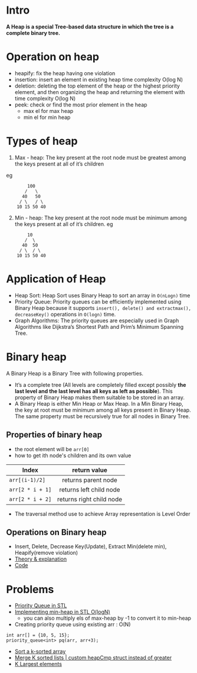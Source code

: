 # Intro

**A Heap is a special Tree-based data structure in which the tree is a complete binary tree.**

# Operation on heap

- heapify: fix the heap having one violation
- insertion: insert an element in existing heap time complexity O(log N)
- deletion: deleting the top element of the heap or the highest priority element, and then organizing the heap and returning the element with time complexity O(log N)
- peek: check or find the most prior element in the heap
    - max el for max heap
    - min el for min heap

# Types of heap

1) Max - heap: The key present at the root node must be greatest among the keys present at all of it’s children

eg 

```
        100
       /   \
      40   50
     / \   / \
    10 15 50 40
```

2) Min - heap: The key present at the root node must be minimum among the keys present at all of it’s children.
eg

```
        10
       /  \
      40  50
     / \  / \
    10 15 50 40
```

# Application of Heap

- Heap Sort: Heap Sort uses Binary Heap to sort an array in `O(nLogn)` time
- Priority Queue: Priority queues can be efficiently implemented using Binary Heap because it supports `insert(), delete() and extractmax(), decreaseKey()` operations in `O(logn)` time. 
- Graph Algorithms: The priority queues are especially used in Graph Algorithms like Dijkstra’s Shortest Path and Prim’s Minimum Spanning Tree.

# Binary heap

A Binary Heap is a Binary Tree with following properties.
- It’s a complete tree (All levels are completely filled except possibly **the last level and the last level has all keys as left as possible**). This property of Binary Heap makes them suitable to be stored in an array.
- A Binary Heap is either Min Heap or Max Heap. In a Min Binary Heap, the key at root must be minimum among all keys present in Binary Heap. The same property must be recursively true for all nodes in Binary Tree. 

## Properties of binary heap
- the root element will be `arr[0]`
- how to get ith node's children and its own value

Index | return value
------- | :------: |
`arr[(i-1)/2]` | returns parent node |
`arr[2 * i + 1]` | returns left child node |
`arr[2 * i + 2]` | returns right child node |

- The traversal method use to achieve Array representation is Level Order

## Operations on Binary heap

- Insert, Delete, Decrease Key(Update), Extract Min(delete min), Heapify(remove violation)
- [Theory & explanation](MinHeap/readme.md)
- [Code](MinHeap/min_heap.cpp)

# Problems

- [Priority Queue in STL](priority_queue.cpp)
- [Implementing min-heap in STL O(logN)](min_heap_stl.cpp)
    - you can also multiply els of max-heap by -1 to convert it to min-heap
- Creating priority queue using existing arr : O(N)

```
int arr[] = {10, 5, 15};
priority_queue<int> pq(arr, arr+3);
```

- [Sort a k-sorted array](k-sorted-arr.cpp)
- [Merge K sorted lists | custom heapCmp struct instead of greater<int>](k-sorted-list.cpp)
- [K Largest elements](k-largest-els.cpp)